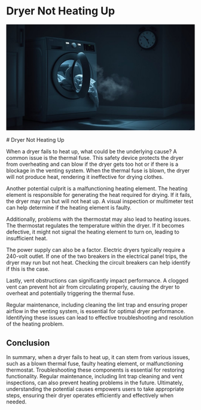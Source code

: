 <h1> Dryer Not Heating Up
 </h1><p><img src="/images/dryer_malfunction_no_heat-3.jpg"></p># Dryer Not Heating Up

When a dryer fails to heat up, what could be the underlying cause? A common issue is the thermal fuse. This safety device protects the dryer from overheating and can blow if the dryer gets too hot or if there is a blockage in the venting system. When the thermal fuse is blown, the dryer will not produce heat, rendering it ineffective for drying clothes.

Another potential culprit is a malfunctioning heating element. The heating element is responsible for generating the heat required for drying. If it fails, the dryer may run but will not heat up. A visual inspection or multimeter test can help determine if the heating element is faulty.

Additionally, problems with the thermostat may also lead to heating issues. The thermostat regulates the temperature within the dryer. If it becomes defective, it might not signal the heating element to turn on, leading to insufficient heat.

The power supply can also be a factor. Electric dryers typically require a 240-volt outlet. If one of the two breakers in the electrical panel trips, the dryer may run but not heat. Checking the circuit breakers can help identify if this is the case.

Lastly, vent obstructions can significantly impact performance. A clogged vent can prevent hot air from circulating properly, causing the dryer to overheat and potentially triggering the thermal fuse.

Regular maintenance, including cleaning the lint trap and ensuring proper airflow in the venting system, is essential for optimal dryer performance. Identifying these issues can lead to effective troubleshooting and resolution of the heating problem.

## Conclusion

In summary, when a dryer fails to heat up, it can stem from various issues, such as a blown thermal fuse, faulty heating element, or malfunctioning thermostat. Troubleshooting these components is essential for restoring functionality. Regular maintenance, including lint trap cleaning and vent inspections, can also prevent heating problems in the future. Ultimately, understanding the potential causes empowers users to take appropriate steps, ensuring their dryer operates efficiently and effectively when needed.
